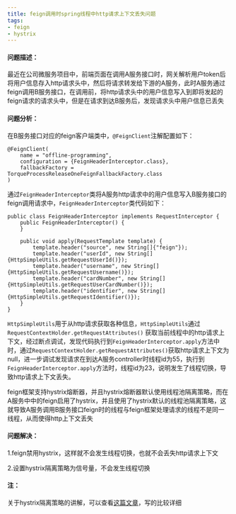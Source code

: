 ```yaml
---
title: feign调用时spring线程中http请求上下文丢失问题
tags: 
- feign
- hystrix
---
```


#### 问题描述：

最近在公司微服务项目中，前端页面在调用A服务接口时，网关解析用户token后将用户信息存入http请求头中，然后将请求转发给下游的A服务，此时A服务通过feign调用B服务接口，在调用前，将http请求头中的用户信息写入到即将发起的feign请求的请求头中，但是在请求到达B服务后，发现请求头中用户信息已丢失



#### 问题分析：

在B服务接口对应的feign客户端类中，`@FeignClient`注解配置如下：

```
@FeignClient(
    name = "offline-programming",
    configuration = {FeignHeaderInterceptor.class},
    fallbackFactory = TorqueProcessReleaseOneFeignFallbackFactory.class
)
```

通过`FeignHeaderInterceptor`类将A服务http请求中的用户信息写入B服务接口的feign调用请求中，`FeignHeaderInterceptor`类代码如下：

```
public class FeignHeaderInterceptor implements RequestInterceptor {
    public FeignHeaderInterceptor() {
    }

    public void apply(RequestTemplate template) {
        template.header("source", new String[]{"feign"});
        template.header("userId", new String[]{HttpSimpleUtils.getRequestUserId()});
        template.header("username", new String[]{HttpSimpleUtils.getRequestUsername()});
        template.header("cardNumber", new String[]{HttpSimpleUtils.getRequestUserCardNumber()});
        template.header("identifier", new String[]{HttpSimpleUtils.getRequestIdentifier()});
    }
}
```

`HttpSimpleUtils`用于从http请求获取各种信息，`HttpSimpleUtils`通过 `RequestContextHolder.getRequestAttributes()` 获取当前线程中的http请求上下文，经过断点调试，发现代码执行到`FeignHeaderInterceptor.apply`方法中时，通过`RequestContextHolder.getRequestAttributes()`获取http请求上下文为null，进一步调试发现请求在到达A服务controller时线程id为55，执行到`FeignHeaderInterceptor.apply`方法时，线程id为23，说明发生了线程切换，导致http请求上下文丢失。

feign框架支持hystrix熔断器，并且hystrix熔断器默认使用线程池隔离策略，而在A服务中中的feign启用了hystrix，并且使用了hystrix默认的线程池隔离策略，这就导致A服务调用B服务接口feign时的线程与feign框架处理请求的线程不是同一线程，从而使得http上下文丢失



#### 问题解决：

1.feign禁用hystrix，这样就不会发生线程切换，也就不会丢失http请求上下文

2.设置hystrix隔离策略为信号量，不会发生线程切换



#### 注：

关于hystrix隔离策略的讲解，可以查看[这篇文章](https://www.cnblogs.com/duanxz/p/9681470.html)，写的比较详细
